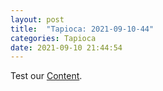 ```yaml
---
layout: post
title:  "Tapioca: 2021-09-10-44"
categories: Tapioca
date: 2021-09-10 21:44:54
---
```

Test our [Content](https://github.com/HappyMaki/Tapioca-Releases/releases/download/2021-09-10-44/Tapioca_2021-09-10-44.zip).

